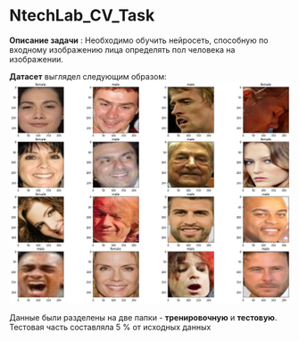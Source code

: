 # NtechLab_CV_Task

**Описание задачи** : Необходимо обучить нейросеть, способную по входному изображению лица определять пол человека на изображении.

**Датасет** выглядел следующим образом:
![data](Task2/imgs/look_at_batch.png)

Данные были разделены на две папки - **тренировочную** и **тестовую**. Тестовая часть составляла 5 % от исходных данных
